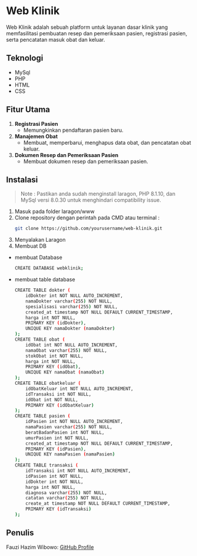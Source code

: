 # **Web Klinik**
Web Klinik adalah sebuah platform untuk layanan dasar klinik yang memfasilitasi pembuatan resep dan pemeriksaan pasien, registrasi pasien, serta pencatatan masuk obat dan keluar.

## Teknologi
- MySql
- PHP
- HTML
- CSS

## Fitur Utama
1. **Registrasi Pasien**
    - Memungkinkan pendaftaran pasien baru.
2. **Manajemen Obat**
    - Membuat, memperbarui, menghapus data obat, dan pencatatan obat keluar.
3. **Dokumen Resep dan Pemeriksaan Pasien**
    - Membuat dokumen resep dan pemeriksaan pasien.

## Instalasi
> Note :
Pastikan anda sudah menginstall laragon, PHP 8.1.10, dan MySql versi 8.0.30 untuk menghindari compatibility issue.

1. Masuk pada folder laragon/www
2. Clone repository dengan perintah pada CMD atau terminal :
    ```bash
    git clone https://github.com/yourusername/web-klinik.git
3. Menyalakan Laragon
4. Membuat DB
- membuat Database
    ```bash
    CREATE DATABASE webklinik;
- membuat table database
    ```bash
    CREATE TABLE dokter (
        idDokter int NOT NULL AUTO_INCREMENT,
        namaDokter varchar(255) NOT NULL,
        spesialisasi varchar(255) NOT NULL,
        created_at timestamp NOT NULL DEFAULT CURRENT_TIMESTAMP,
        harga int NOT NULL,
        PRIMARY KEY (idDokter),
        UNIQUE KEY namaDokter (namaDokter)
    );
    CREATE TABLE obat (
        idObat int NOT NULL AUTO_INCREMENT,
        namaObat varchar(255) NOT NULL,
        stokObat int NOT NULL,
        harga int NOT NULL,
        PRIMARY KEY (idObat),
        UNIQUE KEY namaObat (namaObat)
    );
    CREATE TABLE obatkeluar (
        idObatKeluar int NOT NULL AUTO_INCREMENT,
        idTransaksi int NOT NULL,
        idObat int NOT NULL,
        PRIMARY KEY (idObatKeluar)
    );
    CREATE TABLE pasien (
        idPasien int NOT NULL AUTO_INCREMENT,
        namaPasien varchar(255) NOT NULL,
        beratBadanPasien int NOT NULL,
        umurPasien int NOT NULL,
        created_at timestamp NOT NULL DEFAULT CURRENT_TIMESTAMP,
        PRIMARY KEY (idPasien),
        UNIQUE KEY namaPasien (namaPasien)
    );
    CREATE TABLE transaksi (
        idTransaksi int NOT NULL AUTO_INCREMENT,
        idPasien int NOT NULL,
        idDokter int NOT NULL,
        harga int NOT NULL,
        diagnosa varchar(255) NOT NULL,
        catatan varchar(255) NOT NULL,
        create_at timestamp NOT NULL DEFAULT CURRENT_TIMESTAMP,
        PRIMARY KEY (idTransaksi)
    );


## Penulis
Fauzi Hazim Wibowo: [GitHub Profile](https://github.com/fauzihazim)
